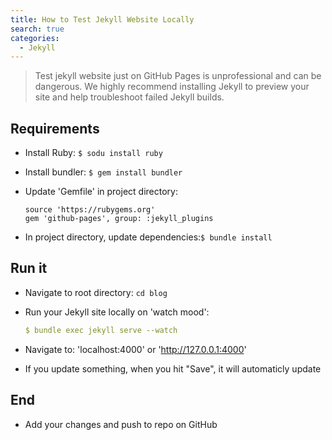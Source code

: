 ```yaml
---
title: How to Test Jekyll Website Locally
search: true
categories: 
  - Jekyll
---
```



> Test jekyll website just on GitHub Pages is unprofessional and can be dangerous. We highly recommend installing Jekyll to preview your site and help troubleshoot failed Jekyll builds.


Requirements
---

- Install Ruby: `$ sodu install ruby`

- Install bundler: `$ gem install bundler`

- Update 'Gemfile' in project directory:

    ```
    source 'https://rubygems.org'
    gem 'github-pages', group: :jekyll_plugins
    ```

- In project directory, update dependencies:`$ bundle install`

Run it
---

- Navigate to root directory: `cd blog`

- Run your Jekyll site locally on 'watch mood': 

    ```yaml
    $ bundle exec jekyll serve --watch
    ```

- Navigate to: 'localhost:4000' or 'http://127.0.0.1:4000'

- If you update something, when you hit "Save", it will automaticly update

End
---
- Add your changes and push to repo on GitHub